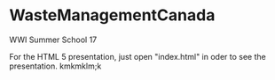 # WasteManagementCanada
WWI Summer School 17

For the HTML 5 presentation, just open "index.html" in oder to see the presentation.
kmkmklm;k
